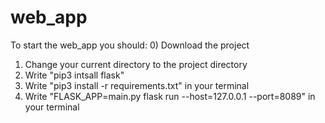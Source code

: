 # web_app

To start the web_app you should:
0) Download the project
1) Change your current directory to the project directory
2) Write "pip3 intsall flask"
3) Write "pip3 install -r requirements.txt" in your terminal
4) Write "FLASK_APP=main.py flask run --host=127.0.0.1 --port=8089" in your terminal
